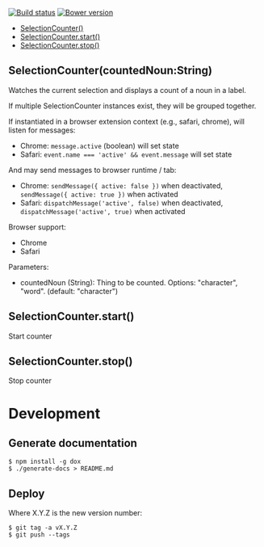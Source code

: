 [![Build status](https://img.shields.io/travis/jbrudvik/selection-counter.svg)](https://travis-ci.org/jbrudvik/selection-counter)
[![Bower version](http://img.shields.io/bower/v/selection-counter.svg)](https://github.com/jbrudvik/selection-counter)

  - [SelectionCounter()](#selectioncountercountednounstring)
  - [SelectionCounter.start()](#selectioncounterstart)
  - [SelectionCounter.stop()](#selectioncounterstop)

## SelectionCounter(countedNoun:String)

  Watches the current selection and displays a count of a noun in a label.
  
  If multiple SelectionCounter instances exist, they will be grouped together.
  
  If instantiated in a browser extension context (e.g., safari, chrome), will
  listen for messages:
  
  - Chrome: `message.active` (boolean) will set state
  - Safari: `event.name === 'active' && event.message` will set state
  
  And may send messages to browser runtime / tab:
  
  - Chrome: `sendMessage({ active: false })` when deactivated, `sendMessage({ active: true })` when activated
  - Safari: `dispatchMessage('active', false)` when deactivated, `dispatchMessage('active', true)` when activated
  
  Browser support:
  
  - Chrome
  - Safari
  
  Parameters:
  
  - countedNoun (String): Thing to be counted. Options: "character", "word". (default: "character")

## SelectionCounter.start()

  Start counter

## SelectionCounter.stop()

  Stop counter

# Development

## Generate documentation

    $ npm install -g dox
    $ ./generate-docs > README.md

## Deploy

Where X.Y.Z is the new version number:

    $ git tag -a vX.Y.Z
    $ git push --tags
